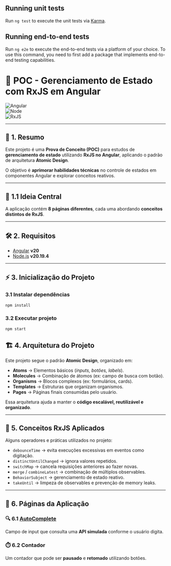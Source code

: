 ## Running unit tests

Run `ng test` to execute the unit tests via [Karma](https://karma-runner.github.io).

## Running end-to-end tests

Run `ng e2e` to execute the end-to-end tests via a platform of your choice. To use this command, you need to first add a package that implements end-to-end testing capabilities.
# 🚀 POC - Gerenciamento de Estado com RxJS em Angular  

![Angular](https://img.shields.io/badge/Angular-v20-DD0031?style=for-the-badge&logo=angular&logoColor=white)  
![Node](https://img.shields.io/badge/Node.js-v20.19.4-339933?style=for-the-badge&logo=node.js&logoColor=white)  
![RxJS](https://img.shields.io/badge/RxJS-Reactive%20Programming-B7178C?style=for-the-badge&logo=reactivex&logoColor=white)  

---

## 📖 1. Resumo  
Este projeto é uma **Prova de Conceito (POC)** para estudos de **gerenciamento de estado** utilizando **RxJS no Angular**, aplicando o padrão de arquitetura **Atomic Design**.  

O objetivo é **aprimorar habilidades técnicas** no controle de estados em componentes Angular e explorar conceitos reativos.  

---

## 🎯 1.1 Ideia Central  
A aplicação contém **8 páginas diferentes**, cada uma abordando **conceitos distintos de RxJS**.  

---

## 🛠️ 2. Requisitos  
- [Angular](https://angular.dev/) **v20**  
- [Node.js](https://nodejs.org/) **v20.19.4**  

---

## ⚡ 3. Inicialização do Projeto  

### 3.1 Instalar dependências  
```bash
npm install
```

### 3.2 Executar projeto
```bash
npm start
```

## 🏗️ 4. Arquitetura do Projeto  

Este projeto segue o padrão **Atomic Design**, organizado em:  

- **Atoms** → Elementos básicos (*inputs, botões, labels*).  
- **Molecules** → Combinação de átomos (ex: campo de busca com botão).  
- **Organisms** → Blocos complexos (ex: formulários, cards).  
- **Templates** → Estruturas que organizam organismos.  
- **Pages** → Páginas finais consumidas pelo usuário.  

Essa arquitetura ajuda a manter o **código escalável, reutilizável e organizado**.  

---

## 🔄 5. Conceitos RxJS Aplicados  

Alguns operadores e práticas utilizados no projeto:  

- `debounceTime` → evita execuções excessivas em eventos como digitação.  
- `distinctUntilChanged` → ignora valores repetidos.  
- `switchMap` → cancela requisições anteriores ao fazer novas.  
- `merge` / `combineLatest` → combinação de múltiplos observables.  
- `BehaviorSubject` → gerenciamento de estado reativo.  
- `takeUntil` → limpeza de observables e prevenção de memory leaks.  

---

## 📂 6. Páginas da Aplicação  

### 🔍 6.1 [AutoComplete](./docs/autocomplete.md)  
Campo de input que consulta uma **API simulada** conforme o usuário digita.  

### ⏱️ 6.2 Contador  
Um contador que pode ser **pausado** e **retomado** utilizando botões.  

<!-- > ⚡ Outras páginas exploram mais conceitos avançados de **RxJS** aplicados a casos práticos no Angular.   -->

